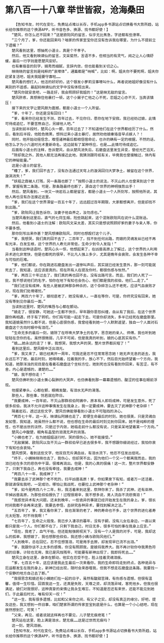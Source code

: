 # 第八百一十八章 举世皆寂，沧海桑田
        【告知书友，时代在变化，免费站点难以长存，手机app多书源站点切换看书大势所趋，站长给你推荐的这个换源APP，听书音色多、换源、找书都好使！】
       “楚风，你怎么还不回来？”这是欧阳风的留言，似乎无比焦急，字迹都有些潦草。
       “三个月了，爹，你还能回来吗？咱家的传家至宝你还没有告诉我在哪里，为什么不提前立下遗嘱？”
       楚风看到这里，想抽死小道士，真是个不孝子。
       然后，他又看到映谪仙的留言，文采斐然，言语不多，但相当的有灵气，阅之让人心情舒缓，最后一行字则是愿楚风安好。
       也有秦珞音的刻字，娟秀而细腻，言辞内敛，但也能看到关切之心。
       映晓晓的留言则是纯粹的“哀嚎体”，通篇都是“呐喊”，比如：啊，姐夫你不要死啊，姐夫你赶紧复活吧，姐夫我姐要守寡啦……
       楚风看的想打人，他活的好好的，这个银发小萝莉没事嚎叫什么，再者说她姐好像没有什么离别的不适感，最起码映谪仙的文字中没有体现出来。
       “楚风你就安息吧，一路走好，我会照顾好我姐的！”这是映无敌的留言。
       楚风肝疼，真想揪住他暴打一顿，这个小舅子亡他之心不死，恋姐之心亦不灭，当真该镇压！
       接下来的文字让楚风颇为震撼，都是小道士一个人所留。
       “爹，十年了，你还是没有回归！”
       “爹，看来你已经发生不测，百年过去，不见你归，愿你在地下安寂。我已经劝过娘，此情可待成追忆，不要苦熬自己，另嫁他人吧。”
       当读到前半段时，楚风心头一颤，百年过去了？不知道他们在这个世界都经历了什么。然后，看到后半段，他脸色微黑，想拎过来小道士暴打，居然劝他娘秦珞音早点嫁人？！
       同时，他开始动摇信念，难怪诸神最后都相信宿命论，也许的确有一定的根据，不然的话，他怎么才为小六道时光术重新命名，这边就有了某种呼应，也是……此情可待成追忆。
       后面有小道士的注释，告诉楚风，自从楚风消失后，石磨盘这里发生异变，曾经光芒滔天。
       “除却我之外，其他人都无法再接近此地，我猜测跟符纸有关，毕竟我也曾接触过，体内有它的神秘能量。”
       这是小道士的留言。
       “糟了，爹，我们回不去了，没有办法通过天穹上的漩涡回归大梦净土，被留在这个世界，漩涡消失！”
       “妖祖之鼎被人打残，另一条路也断了！”按照小道士的说法，不灭山的人也曾来到这个世界，掌握有第二条路，可是，那条路最终也断了，源自这个世界的神明强势出手！
       然后，楚风看到，一块又一块岩石上都是留言，都是小道士一个人所刻写，按照他所说，其他人再也没有办法接近这里。
       “爹，我们在这个世界滞留一百五十年了，远远超过百年期限，大家都想离开，但是却找不到出路。”
       “爹，欧阳风让我告诉你，汝妻子他自养之，汝勿虑也。”
       当楚风看到这里后，直气的七窍生烟，险些跳起来，这个混账欧阳风在说什么混账话。
       然后，他看到小道士的注解：欧阳风文采太差，其实只是想说照顾好爹的妻子与亲人等，你不要多想。
       那你刻写出来作甚？楚风想揍欧阳风，同时也想殴打这个儿子。
       “爹，我想哭，我们真的回不去了，二百年了，找不到任何出路，而娘的灵魂发丝已经不再有光泽，白发生根，这个世界的人寿元非常低，生命少到令人发指！”
       当看到这种话语时，楚风心头一惊，他想起来了，在凶兽高原上了解过，这个世界的人利用异术进化非常快，但是也都死的很早，不比凡人强上多少，尤其是晚年会衰败，会发生各种不幸与可怕的厄难。
       “爹，他们都说，你在跳进石磨盘发出一道惨叫声后，其实就已经发生意外，那一刻可能就死去了，我知道，这应该是真的。现在所有人在提及你时，都很伤感与怅然。”
       “爹，两百三十年过去了，我们真的再也回不去，没有出路可言。而且，我们的人死了一批，我不想说他们的名字，怕你在地下有知也会伤心，他们都是我的叔伯，他们……走了。”
       “我们还没有成神，有些人是被武神那杂种杀的，这个杂碎怎么还不老死，应该气血衰败才对，现在我们处境堪忧。”
       “爹，两百六十年了，娘彻底老了，她没有嫁人，一直在等你，可是，你终究没有回来，她没有等到见你最后一面。”
       当读到这里时，楚风的嘴唇与心都在颤动。
       “娘走了，很安静，可她这一生都不快乐，早年跟你恩怨纠缠，自从有了我后，在这个世界跟你再相遇，终于有了转机，你们有可能一起走下去，可是你却消失，多半已经死在磨盘那里。我知道娘虽然什么都不说，但是心底很伤感，我曾经看到她一个人默默遥望，独自一个人面对石磨盘这个方向时眼中有泪花。”
       “生命无多的最后一刻，娘除了在呼唤大梦净土的名字，思念她的亲人、师傅，我也听到她轻轻在念你的名，虽然很微弱，几乎不可闻，但是我真的听到，娘的心底其实有你。”
       “娘……她永远的走了！爹，我想哭，我想大声的哭，整片世界都灰暗了！”
       看到这里后，楚风眼中泛出泪光。
       “爹，我又来了。娘已经离开一周年，可我还是忍不住常常思念她！她无声无息的逝去，我永远忘不了她，最后时刻，她喃喃着，拉着我的手，放心不下，然后目光始终望着一个方向，我知道，她那浑浊的双目是在看着石磨盘这个坐标方位，她到死也没有看到你回来，有苦涩，有不舍，内心是遗憾的，凄楚的……”
       “娘，我不想你走！”
       楚风仿佛听到小道士撕心裂肺的大哭声，也仿佛看到那一幕幕遗憾的、酸涩的往事在眼前浮现。
       他握紧拳头，心都在颤，眼睛发酸，有泪水无声的滑落。
       那些人，那些事，恍若就在昨日。
       “我要成神，一百年前，不灭山那群叔伯阿姨中，原本有人即将成神，可是发生意外，死了很多叔伯，我决不允许这种事情发生在我身上，我一定要成神，要去灭了武神那个老杂碎！”
       隔着岩石，透过这些文字，楚风仿佛能够看到小道士不可阻挡的决心。
       “两百七十年，这一天，映谪仙阿姨也走了，即便生命最后的时刻，她也很美，只是灵魂白发如雪，我知道，她虽然什么都不说，但也想在生命的最后时刻见到你回来。她不是纯粹的理性，也不是出世的淡然，只是过于内敛，她临走前什么都没有说，只是呆呆地望着某一个方向。”
       楚风心中酸楚，眼角有晶莹的泪滴无声的淌落。
       “小姨也老了，在为她姐姐送行时，哭的很伤心，她不能接受。”
       “无敌舅舅、欧阳风以及不灭山一群叔伯早已逝去很多年，我不想跟你细说经过，我怕你泉下有知也会哀恸。”
       楚风想哭，看到这些文字，他双目充斥满血丝，有泪水流下，他忍不住发出低吼。
       “终于，小姨映晓晓也去了，我伤心，但却哭不出，因为他们一个又一个都离我而去，我的泪已经在多次的悲伤中干涸，很难再淌出。但是，我的心真的很痛！这一次，整片世界都安静了，只剩下我自己，再也没有牵挂，我要去成神！”
       “两百八十一年，我成神了！”
       “我要去杀了武神那个老不死的，扫平凶兽高原！爹，你如果泉下有知，或者万一还活着，那就请保佑我吧，一定成功，哪怕让我战死，也要拉上武神那个老杂种！”
       “爹，如今是两百八十二年，秋，我活着来到这里，祭拜你来了。我杀了武神，还有巫神，平掉凶兽高原，为那些叔伯报仇了！过程很艰辛，我不想多说，男人流血不流悲情泪！”
       “我感觉异术有大问题，还未到晚年，一些诡异的事就已经开始发生在我的身上。爹，很长时间我都不会再来这里，我要去参悟，去研究各种异术，要找到解决之法。”
       “五百年了，爹，我又看你来了，我也渐渐的老了，神的寿命也不多，这个世界的进化者寿元太短暂，时不待我啊！”
       “七百年了，生命之火摇曳，我已步入凄凉的暮年，没有子嗣，没有儿女在身边，一直以来都只是我一个人。你们都不在了，只剩下我自己，时日无多，很多可怕的事在我身上应言。”
       “现在，我老了，血气干枯，但还能勉强俯视天下，没有一个人是我的对手，可是，我却这么的孤单，我想娘了，我也想那些叔伯，我还想小姨与欧阳风他们。”
       “人到晚年，总在回忆，忍不住想落泪，可是用手去擦，却发现早已流不出泪。”
       “爹，我跟你谈不上太多的感情，你没有照顾我，是娘将我养大。我不再计较你夺我黑色符纸的旧事，计较也无用，我已是风烛残年，可能要有新神出现了，我即将死去……”
       楚风立身在这里，身体在颤动，他实在忍受不住，脸上挂着灵魂泪痕。
       “爹，七百五十年，这应该是我此生最后一次来看你，我的生命即将走到终点，各种诡异与厄运都发生在我的身上，新神已经出现，随时会来吞噬我，但我不想走石磨盘这条路，我要找一个安静的地方自己去了断。”
       “我很思念和娘还有小姨她们在一起的日子，虽然有酸甜苦辣，有伤感与遗憾，但很有温馨，值得一生珍惜。回首我这一生，还真是失败，天尊之资，却流落异域，客死他乡。但我也很满足，娘们对我很好，这种真挚的亲情让我永生难忘，不知道是否还有来世，还能不能见到她们，于此最后时光，唯有仰天一叹！”
       “这一生，我有很多遗憾，比如和父亲你之间，有父子之实，却没有真正的缘分。好吧，提及这些，我又想到一件旧事，咱们楚家所谓的传家至宝到底是什么，也算是一个小心结吧，现在居然想到它，可笑！”
       “父亲，再见，或者说就这样再也不要见，儿子楚无痕绝笔！”
       楚风站在这里，脸上满是泪水，楚无痕……这是过世而无痕吗？
       这一刻，楚风泪崩。
       【告知书友，时代在变化，免费站点难以长存，手机app多书源站点切换看书大势所趋，站长给你推荐的这个换源APP，听书音色多、换源、找书都好使！】